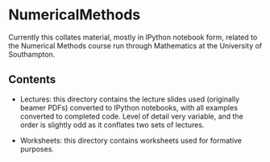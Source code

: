 NumericalMethods
================

Currently this collates material, mostly in IPython notebook form, related to the Numerical Methods course run through Mathematics at the University of Southampton.


Contents
--------

* Lectures: this directory contains the lecture slides used (originally beamer PDFs) converted to IPython notebooks, with all examples converted to completed code. Level of detail very variable, and the order is slightly odd as it conflates two sets of lectures.

* Worksheets: this directory contains worksheets used for formative purposes.
